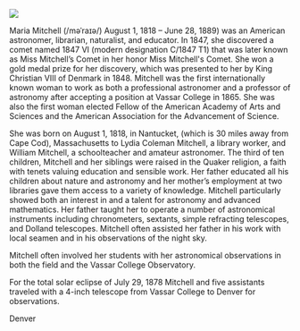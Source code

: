 <a href="https://juncture-digital.org"><img src="https://juncture-digital.org/images/ve-button.png"></a>

<param ve-config 
       title="Maria Mitchell" 
       author="Ally Fulton"
       banner="https://upload.wikimedia.org/wikipedia/commons/thumb/2/23/Maria_Mitchell.jpg/506px-Maria_Mitchell.jpg"
       eid=Q239229
       layout="vertical">  

Maria Mitchell (/məˈraɪə/) August 1, 1818 – June 28, 1889) was an American astronomer, librarian, naturalist, and educator. In 1847, she discovered a comet named 1847 VI (modern designation C/1847 T1) that was later known as Miss Mitchell’s Comet in her honor <span data-click-image-zoomto="213,127,277,156">Miss Mitchell's Comet</span>. She won a gold medal prize for her discovery, which was presented to her by King Christian VIII of Denmark in 1848. Mitchell was the first internationally known woman to work as both a professional astronomer and a professor of astronomy after accepting a position at <span eid="Q2093794">Vassar College</span> in 1865. She was also the first woman elected Fellow of the American Academy of Arts and Sciences and the American Association for the Advancement of Science.
<param ve-image fit="contain" label="Mitchell" description="astronomer" license="public domain" url="https://upload.wikimedia.org/wikipedia/commons/2/23/Maria_Mitchell.jpg">

She was born on August 1, 1818, in Nantucket, (which is 30 miles away from Cape Cod), Massachusetts to Lydia Coleman Mitchell, a library worker, and William Mitchell, a schoolteacher and amateur astronomer. The third of ten children, Mitchell and her siblings were raised in the Quaker religion, a faith with tenets valuing education and sensible work. Her father educated all his children about nature and astronomy and her mother’s employment at two libraries gave them access to a variety of knowledge. Mitchell particularly showed both an interest in and a talent for astronomy and advanced mathematics. Her father taught her to operate a number of astronomical instruments including chronometers, sextants, simple refracting telescopes, and Dolland telescopes. Mitchell often assisted her father in his work with local seamen and in his observations of the night sky.
<param ve-map basemap="Stamen_Watercolor" center="Q49149" zoom="12" prefer-geojson> 
<param ve-map-marker
       url="https://upload.wikimedia.org/wikipedia/commons/c/c2/NantucketAtheneum.JPG"
       coords="41.28440389743972, -70.09831941856025"
       size="129, 170"
       circle="true"
       >

Mitchell often involved her students with her astronomical observations in both the field and the Vassar College Observatory.
<param ve-compare curtain url="https://upload.wikimedia.org/wikipedia/commons/6/60/Mitchell_Maria_desk.jpg" label="Maria Mitchell with telescope" description="MM Telescope" attribution="Photographer" license="No Known Copyright">
<param ve-compare url="https://upload.wikimedia.org/wikipedia/commons/4/44/Maria_Mitchell%27s_telescope2.jpg" label="Mitchell Telescope" description="Mitchell Telescope Technical" license="No Known Copyright">

For the total solar eclipse of July 29, 1878 Mitchell and five assistants traveled with a 4-inch telescope from <span eid="Q2093794">Vassar College</span> to Denver for observations.
<param ve-entity eid="Q2093794">
<param ve-map basemap="Esri_WorldGrayCanvas" center="Q2093794">
<span data-mouseover-map-flyto="39.71965142931648, -104.96432171752019, 10">Denver</span> 




